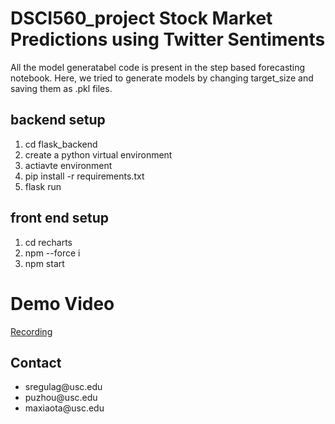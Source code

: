 # DSCI560_project Stock Market Predictions using Twitter Sentiments
All the model generatabel code is present in the step based forecasting notebook. Here, we tried to generate models by changing target_size and saving them as .pkl files.

## backend setup
<ol>
<li>cd flask_backend</li>
<li>create a python virtual environment</li>
<li>actiavte environment</li>
<li>pip install -r requirements.txt</li>
<li>flask run</li>
</ol>

## front end setup
<ol>
<li>cd recharts</li>

<li>npm --force i</li>

<li>npm start</li>
</ol>

# Demo Video
[Recording](https://drive.google.com/file/d/17fE381ZG2n49Ufh2A5mNv--CV-pXpqRS/view?usp=sharing)

## Contact
<ul>
  <li>sregulag@usc.edu</li>
  <li>puzhou@usc.edu</li>
  <li>maxiaota@usc.edu</li>
</ul>
